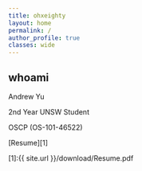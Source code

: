 ```yaml
---
title: ohxeighty
layout: home
permalink: /
author_profile: true
classes: wide
---
```


## whoami
Andrew Yu 

2nd Year UNSW Student

OSCP (OS-101-46522)

[Resume][1]

[1]:{{ site.url }}/download/Resume.pdf
